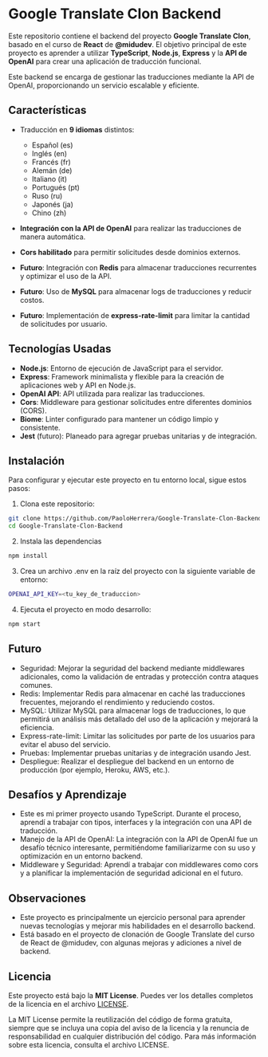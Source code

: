 # Google Translate Clon Backend

Este repositorio contiene el backend del proyecto **Google Translate Clon**, basado en el curso de **React** de **@midudev**. El objetivo principal de este proyecto es aprender a utilizar **TypeScript**, **Node.js**, **Express** y la **API de OpenAI** para crear una aplicación de traducción funcional.

Este backend se encarga de gestionar las traducciones mediante la API de OpenAI, proporcionando un servicio escalable y eficiente.

## Características

- Traducción en **9 idiomas** distintos:
  - Español (es)
  - Inglés (en)
  - Francés (fr)
  - Alemán (de)
  - Italiano (it)
  - Portugués (pt)
  - Ruso (ru)
  - Japonés (ja)
  - Chino (zh)

- **Integración con la API de OpenAI** para realizar las traducciones de manera automática.
- **Cors habilitado** para permitir solicitudes desde dominios externos.
- **Futuro**: Integración con **Redis** para almacenar traducciones recurrentes y optimizar el uso de la API.
- **Futuro**: Uso de **MySQL** para almacenar logs de traducciones y reducir costos.
- **Futuro**: Implementación de **express-rate-limit** para limitar la cantidad de solicitudes por usuario.

## Tecnologías Usadas

- **Node.js**: Entorno de ejecución de JavaScript para el servidor.
- **Express**: Framework minimalista y flexible para la creación de aplicaciones web y API en Node.js.
- **OpenAI API**: API utilizada para realizar las traducciones.
- **Cors**: Middleware para gestionar solicitudes entre diferentes dominios (CORS).
- **Biome**: Linter configurado para mantener un código limpio y consistente.
- **Jest** (futuro): Planeado para agregar pruebas unitarias y de integración.

## Instalación

Para configurar y ejecutar este proyecto en tu entorno local, sigue estos pasos:

1. Clona este repositorio:

  ```bash
  git clone https://github.com/PaoloHerrera/Google-Translate-Clon-Backend.git
  cd Google-Translate-Clon-Backend
  ```

2. Instala las dependencias

  ```bash
  npm install
  ```

3. Crea un archivo .env en la raíz del proyecto con la siguiente variable de entorno:

  ```bash
  OPENAI_API_KEY=<tu_key_de_traduccion>
  ```

4. Ejecuta el proyecto en modo desarrollo:

  ```bash
  npm start
  ```

## Futuro

- Seguridad: Mejorar la seguridad del backend mediante middlewares adicionales, como la validación de entradas y protección contra ataques comunes.
- Redis: Implementar Redis para almacenar en caché las traducciones frecuentes, mejorando el rendimiento y reduciendo costos.
- MySQL: Utilizar MySQL para almacenar logs de traducciones, lo que permitirá un análisis más detallado del uso de la aplicación y mejorará la eficiencia.
- Express-rate-limit: Limitar las solicitudes por parte de los usuarios para evitar el abuso del servicio.
- Pruebas: Implementar pruebas unitarias y de integración usando Jest.
- Despliegue: Realizar el despliegue del backend en un entorno de producción (por ejemplo, Heroku, AWS, etc.).

## Desafíos y Aprendizaje

- Este es mi primer proyecto usando TypeScript. Durante el proceso, aprendí a trabajar con tipos, interfaces y la integración con una API de traducción.
- Manejo de la API de OpenAI: La integración con la API de OpenAI fue un desafío técnico interesante, permitiéndome familiarizarme con su uso y optimización en un entorno backend.
- Middleware y Seguridad: Aprendí a trabajar con middlewares como cors y a planificar la implementación de seguridad adicional en el futuro.

## Observaciones

- Este proyecto es principalmente un ejercicio personal para aprender nuevas tecnologías y mejorar mis habilidades en el desarrollo backend.
- Está basado en el proyecto de clonación de Google Translate del curso de React de @midudev, con algunas mejoras y adiciones a nivel de backend.
  
## Licencia

Este proyecto está bajo la **MIT License**. Puedes ver los detalles completos de la licencia en el archivo [LICENSE](./LICENSE).

La MIT License permite la reutilización del código de forma gratuita, siempre que se incluya una copia del aviso de la licencia y la renuncia de responsabilidad en cualquier distribución del código. Para más información sobre esta licencia, consulta el archivo LICENSE.
